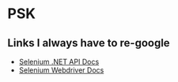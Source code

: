 # PSK

## Links I always have to re-google

- [Selenium .NET API Docs](https://www.selenium.dev/selenium/docs/api/dotnet/)
- [Selenium Webdriver Docs](https://www.selenium.dev/documentation/webdriver/getting_started/)